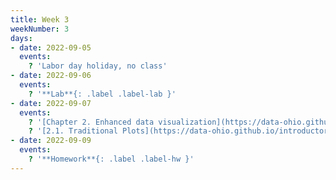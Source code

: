 ```yaml
---
title: Week 3
weekNumber: 3
days:
- date: 2022-09-05
  events:
    ? 'Labor day holiday, no class'
- date: 2022-09-06
  events:
    ? '**Lab**{: .label .label-lab }'
- date: 2022-09-07
  events:
    ? '[Chapter 2. Enhanced data visualization](https://data-ohio.github.io/introductory-data-science/2/2_visualization.html)'
    ? '[2.1. Traditional Plots](https://data-ohio.github.io/introductory-data-science/2/1/2_1_traditional_plots.html)'
- date: 2022-09-09
  events:
    ? '**Homework**{: .label .label-hw }'
---
```

